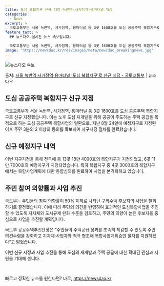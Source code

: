 ```yaml
---
title: 도심 복합지구 신규 지정 녹번역·사가정역·용마터널 대상
categories:
  - News
excerpt: >
  국토교통부는 서울 녹번역, 사가정역, 용마터널 등 3곳 1600호를 도심 공공주택 복합지구로 신규 지정한다고…
feature_text: >
  ## 뉴스다오 실시간 뉴스 속보입니다.

  국토교통부는 서울 녹번역, 사가정역, 용마터널 등 3곳 1600호를 도심 공공주택 복합지구로 신규 지정한다고…
image: 'https://newsdao.kr/res/images/meta/newsdao_breakingnews.jpg'
---
```


![뉴스다오 속보](https://newsdao.kr/res/images/meta/newsdao_breakingnews.jpg)

<p>출처: <a href="https://newsdao.kr/2761" rel="dofollow">서울 녹번역·사가정역·용마터널 ‘도심 복합지구’로 신규 지정 - 국토교통부</a> | 뉴스다오</p>

<h2 data-ke-size="size26">도심 공공주택 복합지구 신규 지정</h2>
국토교통부가 서울 녹번역, 사가정역, 용마터널 등 3곳 1600호를 도심 공공주택 복합지구로 신규 지정했습니다. 이는 노후 도심 재개발을 위해 공공이 주도하는 주택 공급을 목적으로 하는 도심 공공주택 복합사업의 일환으로, 지난 8월 24일에 예정지구로 지정된 이후 주민 3분의 2 이상의 동의를 확보하여 지구지정 절차를 완료했습니다.

<h2 data-ke-size="size26">신규 예정지구 내역</h2>
이번 지구지정을 통해 전국에 총 13곳 18만 4000호의 복합지구가 지정되었고, 6곳 11만 7000호의 예정지구가 지정되었습니다. 특히 복합지구 중 4곳 3000호의 복합지구에서는 복합사업계획에 대한 통합심의를 완료하여 사업을 본격화하고 있습니다.

<h2 data-ke-size="size26">주민 참여 의향률과 사업 추진</h2>
국토부는 주민들의 참여 의향률이 50% 이하로 나타난 구리수택 후보지의 사업을 철회하기로 결정했습니다. 이에 따라 주민의 의견을 반영하여 효과적인 도심복합사업을 추진할 수 있도록 지자체와 도시규제 완화 수준을 검토하고, 주민의 의향이 높은 후보지를 중심으로 사업을 추진할 계획입니다.

국토부 공공주택추진단장은 “주민들이 주택공급 성과를 조속히 체감할 수 있도록 주민 의견수렴을 강화하고 지자체·사업자와 적극 협조해 복합사업계획승인 절차를 지원하겠다”고 밝혔습니다.

이번 신규 지정과 사업 추진을 통해 도심의 재개발과 주택 공급에 대한 확대된 관심과 지원을 기대해 봅니다.
<p data-ke-size="size16">&nbsp;</p> 

빠르고 정확한 뉴스를 원한다면? 바로, <a href="https://newsdao.kr" rel="dofollow">https://newsdao.kr</a>


    
